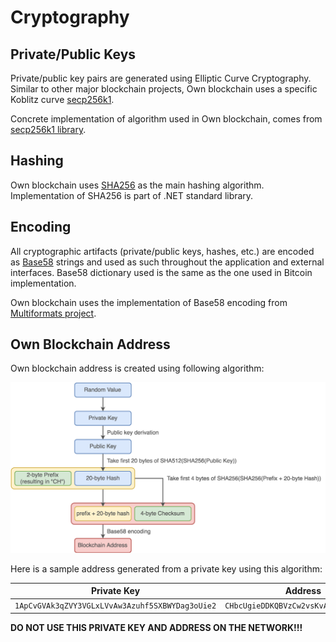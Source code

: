 # Cryptography

## Private/Public Keys

Private/public key pairs are generated using Elliptic Curve Cryptography. Similar to other major blockchain projects, Own blockchain uses a specific Koblitz curve [secp256k1](https://en.bitcoin.it/wiki/Secp256k1).

Concrete implementation of algorithm used in Own blockchain, comes from [secp256k1 library](https://github.com/bitcoin-core/secp256k1).

## Hashing

Own blockchain uses [SHA256](https://en.wikipedia.org/wiki/SHA-256) as the main hashing algorithm. Implementation of SHA256 is part of .NET standard library.

## Encoding

All cryptographic artifacts (private/public keys, hashes, etc.) are encoded as [Base58](https://en.wikipedia.org/wiki/Base58) strings and used as such throughout the application and external interfaces. Base58 dictionary used is the same as the one used in Bitcoin implementation.

Own blockchain uses the implementation of Base58 encoding from [Multiformats project](https://multiformats.io).

## Own Blockchain Address

Own blockchain address is created using following algorithm:

![Own Blockchain Address Algorithm](OwnBlockchainAddress.png)

Here is a sample address generated from a private key using this algorithm:

Private Key | Address
---|---
`1ApCvGVAk3qZVY3VGLxLVvAw3Azuhf5SXBWYDag3oUie2` | `CHbcUgieDDKQBVzCw2vsKvArNkt6Sr8VdkM`

**DO NOT USE THIS PRIVATE KEY AND ADDRESS ON THE NETWORK!!!**
